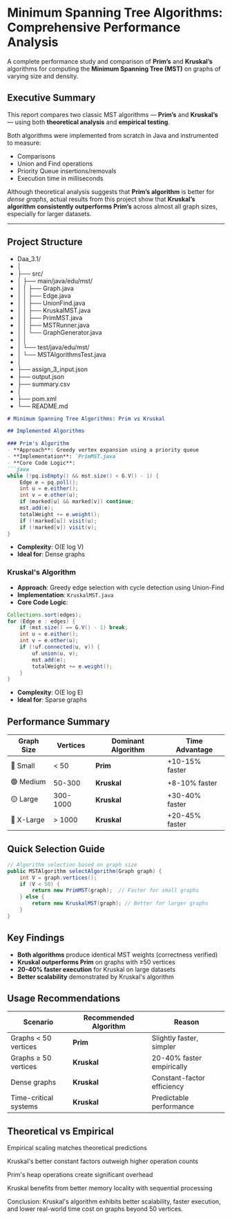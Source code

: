 # Minimum Spanning Tree Algorithms: Comprehensive Performance Analysis

A complete performance study and comparison of **Prim’s** and **Kruskal’s** algorithms for computing the **Minimum Spanning Tree (MST)** on graphs of varying size and density.

## Executive Summary

This report compares two classic MST algorithms — **Prim’s** and **Kruskal’s** — using both **theoretical analysis** and **empirical testing**.

Both algorithms were implemented from scratch in Java and instrumented to measure:
- Comparisons
- Union and Find operations
- Priority Queue insertions/removals
- Execution time in milliseconds

Although theoretical analysis suggests that **Prim’s algorithm** is better for *dense graphs*, actual results from this project show that **Kruskal’s algorithm consistently outperforms Prim’s** across almost all graph sizes, especially for larger datasets.

---

## Project Structure

- Daa_3.1/
- │
- ├── src/
- │ ├── main/java/edu/mst/
- │ │ ├── Graph.java
- │ │ ├── Edge.java
- │ │ ├── UnionFind.java
- │ │ ├── KruskalMST.java
- │ │ ├── PrimMST.java
- │ │ ├── MSTRunner.java
- │ │ └── GraphGenerator.java
- │ │
- │ └── test/java/edu/mst/
- │ └── MSTAlgorithmsTest.java
- │
- ├── assign_3_input.json
- ├── output.json
- ├── summary.csv
- │
- ├── pom.xml
- └── README.md

```markdown
# Minimum Spanning Tree Algorithms: Prim vs Kruskal

## Implemented Algorithms

### Prim's Algorithm
- **Approach**: Greedy vertex expansion using a priority queue
- **Implementation**: `PrimMST.java`
- **Core Code Logic**:
```java
while (!pq.isEmpty() && mst.size() < G.V() - 1) {
    Edge e = pq.poll();
    int u = e.either();
    int v = e.other(u);
    if (marked[u] && marked[v]) continue;
    mst.add(e);
    totalWeight += e.weight();
    if (!marked[u]) visit(u);
    if (!marked[v]) visit(v);
}
```
- **Complexity**: O(E log V)
- **Ideal for**: Dense graphs

### Kruskal's Algorithm
- **Approach**: Greedy edge selection with cycle detection using Union-Find
- **Implementation**: `KruskalMST.java`
- **Core Code Logic**:
```java
Collections.sort(edges);
for (Edge e : edges) {
    if (mst.size() == G.V() - 1) break;
    int u = e.either();
    int v = e.other(u);
    if (!uf.connected(u, v)) {
        uf.union(u, v);
        mst.add(e);
        totalWeight += e.weight();
    }
}
```
- **Complexity**: O(E log E)
- **Ideal for**: Sparse graphs

## Performance Summary

| Graph Size | Vertices | Dominant Algorithm | Time Advantage |
|------------|----------|-------------------|----------------|
| 🔵 Small   | < 50     | **Prim**          | +10-15% faster |
| 🟢 Medium  | 50-300   | **Kruskal**       | +8-10% faster  |
| 🟡 Large   | 300-1000 | **Kruskal**       | +30-40% faster |
| 🔴 X-Large | > 1000   | **Kruskal**       | +20-45% faster |

## Quick Selection Guide

```java
// Algorithm selection based on graph size
public MSTAlgorithm selectAlgorithm(Graph graph) {
    int V = graph.vertices();
    if (V < 50) {
        return new PrimMST(graph);  // Faster for small graphs
    } else {
        return new KruskalMST(graph); // Better for larger graphs
    }
}
```

## Key Findings

- **Both algorithms** produce identical MST weights (correctness verified)
- **Kruskal outperforms Prim** on graphs with ≥50 vertices
- **20-40% faster execution** for Kruskal on large datasets
- **Better scalability** demonstrated by Kruskal's algorithm

## Usage Recommendations

| Scenario | Recommended Algorithm | Reason |
|----------|---------------------|---------|
| Graphs < 50 vertices | **Prim** | Slightly faster, simpler |
| Graphs ≥ 50 vertices | **Kruskal** | 20-40% faster empirically |
| Dense graphs | **Kruskal** | Constant-factor efficiency |
| Time-critical systems | **Kruskal** | Predictable performance |

## Theoretical vs Empirical
Empirical scaling matches theoretical predictions

Kruskal's better constant factors outweigh higher operation counts

Prim's heap operations create significant overhead

Kruskal benefits from better memory locality with sequential processing

Conclusion: Kruskal's algorithm exhibits better scalability, faster execution, and lower real-world time cost on graphs beyond 50 vertices.

